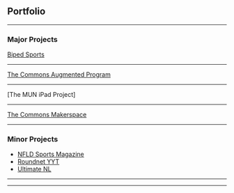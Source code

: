 ## Portfolio

---

### Major Projects 


[Biped Sports](http://example.com/)

---
[The Commons Augmented Program](/sample_page)
<!-- <img src="images/dummy_thumbnail.jpg?raw=true"/>  COMMENTED OUT -->

---
[The MUN iPad Project]<!-- (/pdf/sample_presentation.pdf) -->

---
[The Commons Makerspace](http://example.com/)




---

### Minor Projects

- [NFLD Sports Magazine](http://example.com/)
- [Roundnet YYT](http://example.com/)
- [Ultimate NL](http://example.com/)


---




---


